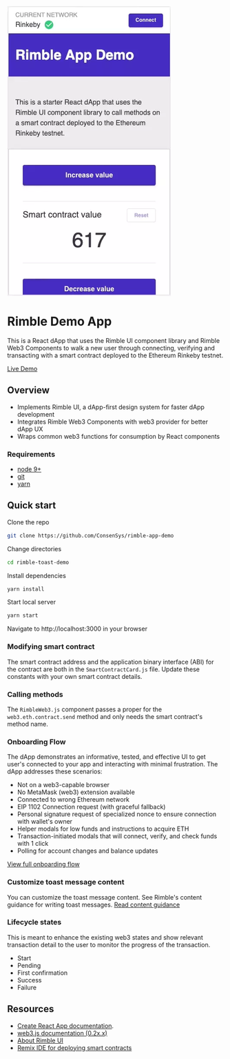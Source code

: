 ![Rimble Demo App](./_assets/rimble-demo-2.webp)

# Rimble Demo App

This is a React dApp that uses the Rimble UI component library and Rimble Web3 Components to walk a new user through connecting, verifying and transacting with a smart contract deployed to the Ethereum Rinkeby testnet.

[Live Demo](https://rimble-app-demo.netlify.com/)

## Overview

- Implements Rimble UI, a dApp-first design system for faster dApp development
- Integrates Rimble Web3 Components with web3 provider for better dApp UX
- Wraps common web3 functions for consumption by React components

### Requirements

- [node 9+](https://nodejs.org/en/)
- [git](https://git-scm.com/downloads)
- [yarn](https://yarnpkg.com/en/docs/install)

## Quick start

Clone the repo

```bash
git clone https://github.com/ConsenSys/rimble-app-demo
```

Change directories

```bash
cd rimble-toast-demo
```

Install dependencies

```bash
yarn install
```

Start local server

```bash
yarn start
```

Navigate to http://localhost:3000 in your browser

### Modifying smart contract

The smart contract address and the application binary interface (ABI) for the contract are both in the `SmartContractCard.js` file. Update these constants with your own smart contract details.

### Calling methods

The `RimbleWeb3.js` component passes a proper for the `web3.eth.contract.send` method and only needs the smart contract's method name.

### Onboarding Flow

The dApp demonstrates an informative, tested, and effective UI to get user's connected to your app and interacting with minimal frustration. The dApp addresses these scenarios:

- Not on a web3-capable browser
- No MetaMask (web3) extension available
- Connected to wrong Ethereum network
- EIP 1102 Connection request (with graceful fallback)
- Personal signature request of specialized nonce to ensure connection with wallet's owner
- Helper modals for low funds and instructions to acquire ETH
- Transaction-initiated modals that will connect, verify, and check funds with 1 click
- Polling for account changes and balance updates

[View full onboarding flow](https://whimsical.com/AEj6t36cCytKBciCzT8WoL)

### Customize toast message content

You can customize the toast message content. See Rimble's content guidance for writing toast messages.
[Read content guidance](https://consensys.github.io/rimble-ui/?selectedKind=ToastMessage&selectedStory=ToastMessage&full=0&addons=1&stories=1&panelRight=0&addonPanel=storybook%2Factions%2Factions-panel)

### Lifecycle states

This is meant to enhance the existing web3 states and show relevant transaction detail to the user to monitor the progress of the transaction.

- Start
- Pending
- First confirmation
- Success
- Failure

## Resources

- [Create React App documentation](https://facebook.github.io/create-react-app/docs/getting-started).
- [web3.js documentation (0.2x.x)](https://github.com/ethereum/wiki/wiki/JavaScript-API)
- [About Rimble UI](https://rimble.consensys.design/)
- [Remix IDE for deploying smart contracts](https://remix.ethereum.org/)
